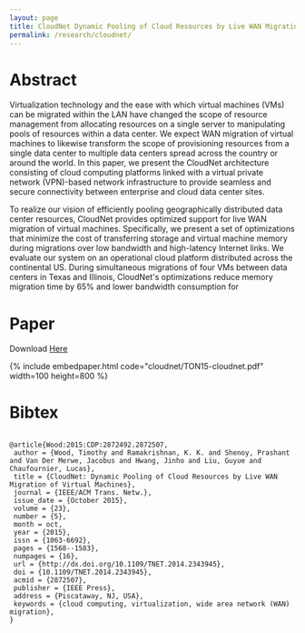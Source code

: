 ```yaml
---
layout: page
title: CloudNet Dynamic Pooling of Cloud Resources by Live WAN Migration of Virtual Machines
permalink: /research/cloudnet/
---
```


# Abstract
Virtualization technology and the ease with which
virtual machines (VMs) can be migrated within the LAN have
changed the scope of resource management from allocating resources
on a single server to manipulating pools of resources
within a data center. We expect WAN migration of virtual machines
to likewise transform the scope of provisioning resources
from a single data center to multiple data centers spread across
the country or around the world. In this paper, we present the
CloudNet architecture consisting of cloud computing platforms
linked with a virtual private network (VPN)-based network infrastructure
to provide seamless and secure connectivity between
enterprise and cloud data center sites. 

To realize our vision of efficiently pooling geographically distributed data center resources,
CloudNet provides optimized support for live WAN migration of
virtual machines. Specifically, we present a set of optimizations
that minimize the cost of transferring storage and virtual machine
memory during migrations over low bandwidth and high-latency
Internet links. We evaluate our system on an operational cloud
platform distributed across the continental US. During simultaneous
migrations of four VMs between data centers in Texas and
Illinois, CloudNet's optimizations reduce memory migration time
by 65% and lower bandwidth consumption for

# Paper
Download [Here](http://itsalgorithmic.com/papers/cloudnet/TON15-cloudnet.pdf)

{% include embedpaper.html code="cloudnet/TON15-cloudnet.pdf" width=100 height=800 %}

# Bibtex

<pre><code>
@article{Wood:2015:CDP:2872492.2872507,
 author = {Wood, Timothy and Ramakrishnan, K. K. and Shenoy, Prashant and Van Der Merwe, Jacobus and Hwang, Jinho and Liu, Guyue and Chaufournier, Lucas},
 title = {CloudNet: Dynamic Pooling of Cloud Resources by Live WAN Migration of Virtual Machines},
 journal = {IEEE/ACM Trans. Netw.},
 issue_date = {October 2015},
 volume = {23},
 number = {5},
 month = oct,
 year = {2015},
 issn = {1063-6692},
 pages = {1568--1583},
 numpages = {16},
 url = {http://dx.doi.org/10.1109/TNET.2014.2343945},
 doi = {10.1109/TNET.2014.2343945},
 acmid = {2872507},
 publisher = {IEEE Press},
 address = {Piscataway, NJ, USA},
 keywords = {cloud computing, virtualization, wide area network (WAN) migration},
} 
</code></pre>

